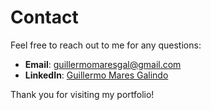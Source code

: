 


# Contact
Feel free to reach out to me for any questions:

- **Email**: [guillermomaresgal@gmail.com](mailto:guillermo.mares07l@gmail.com)
- **LinkedIn**: [Guillermo Mares Galindo](https://www.linkedin.com/in/guillermo-mares/)

Thank you for visiting my portfolio!
